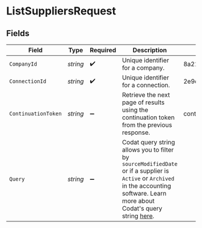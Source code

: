 # ListSuppliersRequest


## Fields

| Field                                                                                                                                                                                                                              | Type                                                                                                                                                                                                                               | Required                                                                                                                                                                                                                           | Description                                                                                                                                                                                                                        | Example                                                                                                                                                                                                                            |
| ---------------------------------------------------------------------------------------------------------------------------------------------------------------------------------------------------------------------------------- | ---------------------------------------------------------------------------------------------------------------------------------------------------------------------------------------------------------------------------------- | ---------------------------------------------------------------------------------------------------------------------------------------------------------------------------------------------------------------------------------- | ---------------------------------------------------------------------------------------------------------------------------------------------------------------------------------------------------------------------------------- | ---------------------------------------------------------------------------------------------------------------------------------------------------------------------------------------------------------------------------------- |
| `CompanyId`                                                                                                                                                                                                                        | *string*                                                                                                                                                                                                                           | :heavy_check_mark:                                                                                                                                                                                                                 | Unique identifier for a company.                                                                                                                                                                                                   | 8a210b68-6988-11ed-a1eb-0242ac120002                                                                                                                                                                                               |
| `ConnectionId`                                                                                                                                                                                                                     | *string*                                                                                                                                                                                                                           | :heavy_check_mark:                                                                                                                                                                                                                 | Unique identifier for a connection.                                                                                                                                                                                                | 2e9d2c44-f675-40ba-8049-353bfcb5e171                                                                                                                                                                                               |
| `ContinuationToken`                                                                                                                                                                                                                | *string*                                                                                                                                                                                                                           | :heavy_minus_sign:                                                                                                                                                                                                                 | Retrieve the next page of results using the continuation token from the previous response.                                                                                                                                         | continuationToken=eyJwYWdlIjoyLCJwYWdlU2l6ZSI6MTAwLCJwYWdlQ291bnQiOjExfQ==                                                                                                                                                         |
| `Query`                                                                                                                                                                                                                            | *string*                                                                                                                                                                                                                           | :heavy_minus_sign:                                                                                                                                                                                                                 | Codat query string allows you to filter by `sourceModifiedDate` or if a supplier is `Active` or `Archived` in the accounting software. Learn more about Codat's query string [here](https://docs.codat.io/using-the-api/querying). |                                                                                                                                                                                                                                    |